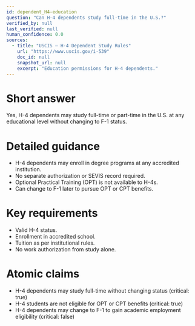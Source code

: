 ```yaml
---
id: dependent_H4-education
question: "Can H-4 dependents study full-time in the U.S.?"
verified_by: null
last_verified: null
human_confidence: 0.0
sources:
  - title: "USCIS – H-4 Dependent Study Rules"
    url: "https://www.uscis.gov/i-539"
    doc_id: null
    snapshot_url: null
    excerpt: "Education permissions for H-4 dependents."
---
```


# Short answer
Yes, H-4 dependents may study full-time or part-time in the U.S. at any educational level without changing to F-1 status.

# Detailed guidance
- H-4 dependents may enroll in degree programs at any accredited institution.  
- No separate authorization or SEVIS record required.  
- Optional Practical Training (OPT) is not available to H-4s.  
- Can change to F-1 later to pursue OPT or CPT benefits.  

# Key requirements
- Valid H-4 status.  
- Enrollment in accredited school.  
- Tuition as per institutional rules.  
- No work authorization from study alone.  

# Atomic claims
- H-4 dependents may study full-time without changing status (critical: true)
- H-4 students are not eligible for OPT or CPT benefits (critical: true)
- H-4 dependents may change to F-1 to gain academic employment eligibility (critical: false)


